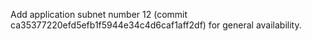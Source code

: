 Add application subnet number 12 (commit ca35377220efd5efb1f5944e34c4d6caf1aff2df) for general availability.
